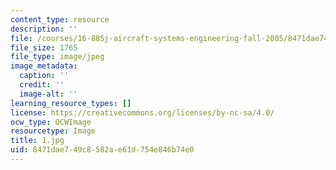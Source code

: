 ```yaml
---
content_type: resource
description: ''
file: /courses/16-885j-aircraft-systems-engineering-fall-2005/8471dae749c8582ae61d754e846b74e0_1.jpg
file_size: 1765
file_type: image/jpeg
image_metadata:
  caption: ''
  credit: ''
  image-alt: ''
learning_resource_types: []
license: https://creativecommons.org/licenses/by-nc-sa/4.0/
ocw_type: OCWImage
resourcetype: Image
title: 1.jpg
uid: 8471dae7-49c8-582a-e61d-754e846b74e0
---
```

